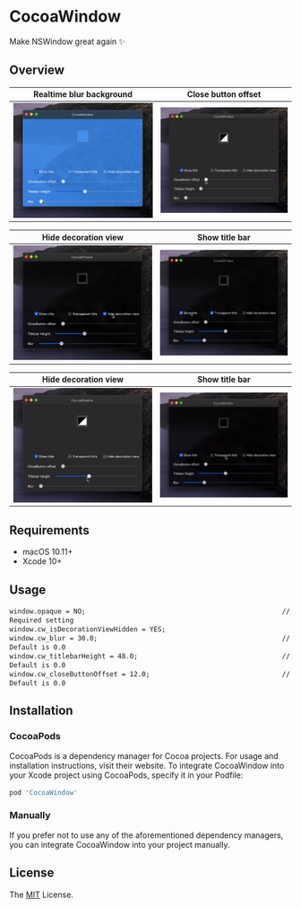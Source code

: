 # CocoaWindow

Make NSWindow great again ✨

## Overview

| Realtime blur background | Close button offset |
|---|---|
| ![Blur](Screenshots/Blur.gif) | ![CloseButtonOffset](Screenshots/CloseButtonOffset.gif) |

| Hide decoration view | Show title bar |
|---|---|
| ![HideDecorationView](Screenshots/HideDecorationView.gif) | ![ShowTitle](Screenshots/ShowTitle.gif) |

| Hide decoration view | Show title bar |
|---|---|
| ![TitlebarHeight](Screenshots/TitlebarHeight.gif) | ![TransparentTitlebar](Screenshots/TransparentTitlebar.gif) |

## Requirements

- macOS 10.11+
- Xcode 10+

## Usage

```objc
window.opaque = NO;                                                 // Required setting
window.cw_isDecorationViewHidden = YES;
window.cw_blur = 30.0;                                              // Default is 0.0
window.cw_titlebarHeight = 48.0;                                    // Default is 0.0
window.cw_closeButtonOffset = 12.0;                                 // Default is 0.0
```

## Installation

### CocoaPods

CocoaPods is a dependency manager for Cocoa projects. For usage and installation instructions, visit their website. To integrate CocoaWindow into your Xcode project using CocoaPods, specify it in your Podfile:

```ruby
pod 'CocoaWindow'
```

### Manually

If you prefer not to use any of the aforementioned dependency managers, you can integrate CocoaWindow into your project manually.

## License

The [MIT](LICENSE) License.
